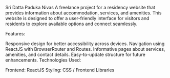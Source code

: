 Sri Datta Paduka Nivas
A freelance project for a residency website that provides information about accommodation, services, and amenities. This website is designed to offer a user-friendly interface for visitors and residents to explore available options and connect seamlessly.

Features:

Responsive design for better accessibility across devices.
Navigation using ReactJS with BrowserRouter and Routes.
Informative pages about services, amenities, and contact details.
Easy-to-update structure for future enhancements.
Technologies Used:

Frontend: ReactJS
Styling: CSS / Frontend Libraries
